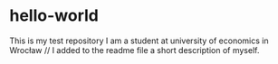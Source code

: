 # hello-world
This is my test repository
I am a student at university of economics in Wrocław // I added to the readme file a short description of myself.
